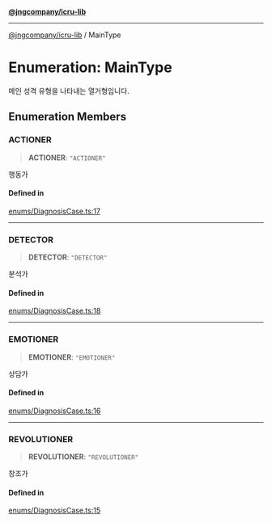 [**@jngcompany/icru-lib**](../README.md)

***

[@jngcompany/icru-lib](../globals.md) / MainType

# Enumeration: MainType

메인 성격 유형을 나타내는 열거형입니다.

## Enumeration Members

### ACTIONER

> **ACTIONER**: `"ACTIONER"`

행동가

#### Defined in

[enums/DiagnosisCase.ts:17](https://github.com/jngcompany/icru-lib/blob/d5809ceca7cec295ab2df61cd05dc96c0f11bd66/src/enums/DiagnosisCase.ts#L17)

***

### DETECTOR

> **DETECTOR**: `"DETECTOR"`

분석가

#### Defined in

[enums/DiagnosisCase.ts:18](https://github.com/jngcompany/icru-lib/blob/d5809ceca7cec295ab2df61cd05dc96c0f11bd66/src/enums/DiagnosisCase.ts#L18)

***

### EMOTIONER

> **EMOTIONER**: `"EMOTIONER"`

상담가

#### Defined in

[enums/DiagnosisCase.ts:16](https://github.com/jngcompany/icru-lib/blob/d5809ceca7cec295ab2df61cd05dc96c0f11bd66/src/enums/DiagnosisCase.ts#L16)

***

### REVOLUTIONER

> **REVOLUTIONER**: `"REVOLUTIONER"`

창조가

#### Defined in

[enums/DiagnosisCase.ts:15](https://github.com/jngcompany/icru-lib/blob/d5809ceca7cec295ab2df61cd05dc96c0f11bd66/src/enums/DiagnosisCase.ts#L15)
